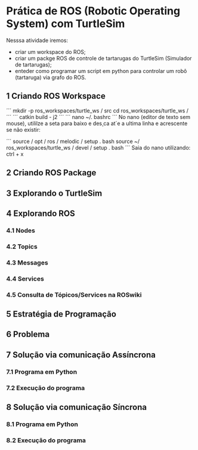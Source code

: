 # Prática de ROS (Robotic Operating System) com TurtleSim 

Nesssa atividade iremos:
* criar um workspace do ROS;
* criar um packge ROS de controle de tartarugas do TurtleSim (Simulador de tartarugas);
* enteder como programar um script em python para controlar um robô (tartaruga) via grafo do ROS.


## 1 Criando ROS Workspace

´´´
mkdir -p ros_workspaces/turtle_ws / src
cd ros_workspaces/turtle_ws /
´´´
´´´
catkin build - j2
´´´
´´´
nano ~/. bashrc
´´´
No nano (editor de texto sem mouse), utililze a seta para baixo e des¸ca at´e a ultima
linha e acrescente se não existir:

´´´
source / opt / ros / melodic / setup . bash
source ~/ ros_workspaces/turtle_ws / devel / setup . bash
´´´
Saia do nano utilizando: ctrl + x

## 2 Criando ROS Package
## 3 Explorando o TurtleSim
## 4 Explorando ROS
### 4.1 Nodes
### 4.2 Topics
### 4.3 Messages
### 4.4 Services
### 4.5 Consulta de Tópicos/Services na ROSwiki
## 5 Estratégia de Programação
## 6 Problema
## 7 Solução via comunicação Assíncrona
### 7.1 Programa em Python
### 7.2 Execução do programa
## 8 Solução via comunicação Síncrona
### 8.1 Programa em Python
### 8.2 Execução do programa
